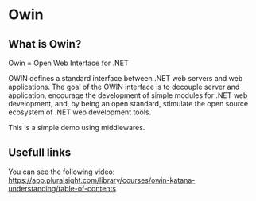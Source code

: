 # Owin

## What is Owin? 

Owin = Open Web Interface for .NET

OWIN defines a standard interface between .NET web servers and web applications. The goal of the OWIN interface is to decouple server and application, encourage the development of simple modules for .NET web development, and, by being an open standard, stimulate the open source ecosystem of .NET web development tools.

This is a simple demo using middlewares.

## Usefull links

You can see the following video:
https://app.pluralsight.com/library/courses/owin-katana-understanding/table-of-contents















